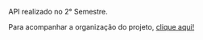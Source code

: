 API realizado no 2° Semestre.

Para acompanhar a organização do projeto, [clique aqui!](https://apilog.atlassian.net/jira/software/projects/PFRRV/boards/2/backlog)


